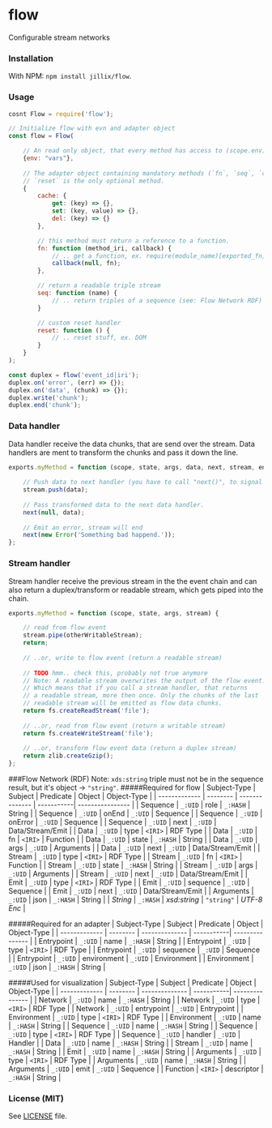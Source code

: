 # flow
Configurable stream networks

### Installation
With NPM: `npm install jillix/flow`.

### Usage
```js
cosnt Flow = require('flow');

// Initialize flow with evn and adapter object
const flow = Flow(

    // An read only object, that every method has access to (scope.env).
    {env: "vars"},
    
    // The adapter object containing mandatory methods (`fn`, `seq`, `cache.get`, `cache.set`, `cache.del`).
    // `reset` is the only optional method.
    {
        cache: {
            get: (key) => {},
            set: (key, value) => {},
            del: (key) => {}
        },

        // this method must return a reference to a function.
        fn: function (method_iri, callback) {
            // .. get a function, ex. require(module_name)[exported_fn]
            callback(null, fn);
        },

        // return a readable triple stream
        seq: function (name) {
            // .. return triples of a sequence (see: Flow Network RDF)
        }

        // custom reset handler
        reset: function () {
            // .. reset stuff, ex. DOM
        }
    }
);

const duplex = flow('event_id|iri');
duplex.on('error', (err) => {});
duplex.on('data', (chunk) => {});
duplex.write('chunk');
duplex.end('chunk');
```
### Data handler
Data handler receive the data chunks, that are send over the stream.
Data handlers are ment to transform the chunks and pass it down the line.
```js
exports.myMethod = function (scope, state, args, data, next, stream, enc) {
    
    // Push data to next handler (you have to call "next()", to signal that the handler is done).
    stream.push(data);
    
    // Pass transformed data to the next data handler.
    next(null, data);
    
    // Emit an error, stream will end
    next(new Error('Something bad happend.'));
};
```
### Stream handler
Stream handler receive the previous stream in the the event chain and can also
return a duplex/transform or readable stream, which gets piped into the chain.
```js
exports.myMethod = function (scope, state, args, stream) {

    // read from flow event
    stream.pipe(otherWritableStream);
    return;
    
    // ..or, write to flow event (return a readable stream)
    
    // TODO hmm.. check this, probably not true anymore 
    // Note: A readable stream overwrites the output of the flow event.
    // Which means that if you call a stream handler, that returns
    // a readable stream, more then once. Only the chunks of the last
    // readable stream will be emitted as flow data chunks.
    return fs.createReadStream('file');
    
    // ..or, read from flow event (return a writable stream)
    return fs.createWriteStream('file');
    
    // ..or, transform flow event data (return a duplex stream)
    return zlib.createGzip();
};
```
###Flow Network (RDF)
Note: `xds:string` triple must not be in the sequence result, but it's object -> `"string"`. 
#####Required for flow
| Subject-Type  | Subject  | Predicate      | Object     | Object-Type      |
| ------------- | -------- | -------------- | -----------| ---------------- |
| Sequence      | `_:UID`  | role           | `_:HASH`   | String           |
| Sequence      | `_:UID`  | onEnd          | `_:UID`    | Sequence         |
| Sequence      | `_:UID`  | onError        | `_:UID`    | Sequence         |
| Sequence      | `_:UID`  | next           | `_:UID`    | Data/Stream/Emit |
| Data          | `_:UID`  | type           | `<IRI>`    | RDF Type         |
| Data          | `_:UID`  | fn             | `<IRI>`    | Function         |
| Data          | `_:UID`  | state          | `_:HASH`   | String           |
| Data          | `_:UID`  | args           | `_:UID`    | Arguments        |
| Data          | `_:UID`  | next           | `_:UID`    | Data/Stream/Emit |
| Stream        | `_:UID`  | type           | `<IRI>`    | RDF Type         |
| Stream        | `_:UID`  | fn             | `<IRI>`    | Function         |
| Stream        | `_:UID`  | state          | `_:HASH`   | String           |
| Stream        | `_:UID`  | args           | `_:UID`    | Arguments        |
| Stream        | `_:UID`  | next           | `_:UID`    | Data/Stream/Emit |
| Emit          | `_:UID`  | type           | `<IRI>`    | RDF Type         |
| Emit          | `_:UID`  | sequence       | `_:UID`    | Sequence         |
| Emit          | `_:UID`  | next           | `_:UID`    | Data/Stream/Emit |
| Arguments     | `_:UID`  | json           | `_:HASH`   | String           |
| *String*      | `_:HASH` | *xsd:string*   | `"string"` | *UTF-8 Enc*      |

#####Required for an adapter
| Subject-Type  | Subject  | Predicate      | Object     | Object-Type     |
| ------------- | -------- | -------------- | -----------| --------------- |
| Entrypoint    | `_:UID`  | name           | `_:HASH`   | String          |
| Entrypoint    | `_:UID`  | type           | `<IRI>`    | RDF Type        |
| Entrypoint    | `_:UID`  | sequence       | `_:UID`    | Sequence        |
| Entrypoint    | `_:UID`  | environment    | `_:UID`    | Environment     |
| Environment   | `_:UID`  | json           | `_:HASH`   | String          |

#####Used for visualization
| Subject-Type  | Subject  | Predicate      | Object     | Object-Type     |
| ------------- | -------- | -------------- | -----------| --------------- |
| Network       | `_:UID`  | name           | `_:HASH`   | String          |
| Network       | `_:UID`  | type           | `<IRI>`    | RDF Type        |
| Network       | `_:UID`  | entrypoint     | `_:UID`    | Entrypoint      |
| Environment   | `_:UID`  | type           | `<IRI>`    | RDF Type        |
| Environment   | `_:UID`  | name           | `_:HASH`   | String          |
| Sequence      | `_:UID`  | name           | `_:HASH`   | String          |
| Sequence      | `_:UID`  | type           | `<IRI>`    | RDF Type        |
| Sequence      | `_:UID`  | handler        | `_:UID`    | Handler         |
| Data          | `_:UID`  | name           | `_:HASH`   | String          |
| Stream        | `_:UID`  | name           | `_:HASH`   | String          |
| Emit          | `_:UID`  | name           | `_:HASH`   | String          |
| Arguments     | `_:UID`  | type           | `<IRI>`    | RDF Type        |
| Arguments     | `_:UID`  | name           | `_:HASH`   | String          |
| Arguments     | `_:UID`  | emit           | `_:UID`    | Sequence        |
| Function      | `<IRI>`  | descriptor     | `_:HASH`   | String          |

### License (MIT)
See [LICENSE](https://github.com/jillix/flow/blob/master/LICENSE) file.
